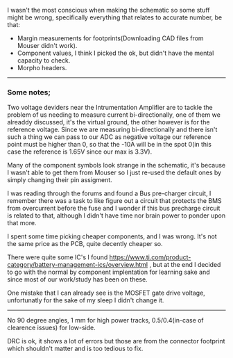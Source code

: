I wasn't the most conscious when making the schematic so some stuff might be wrong, specifically everything that relates to accurate number, be that:
- Margin measurements for footprints(Downloading CAD files from Mouser didn't work).
- Component values, I think I picked the ok, but didn't have the mental capacity to check.
- Morpho headers.

---
### Some notes;
Two voltage deviders near the Intrumentation Amplifier are to tackle the problem of us needing to measure current bi-directionally, one of them we alreaddy discussed, it's the virtual ground, the other however is for the reference voltage. Since we are measuring bi-directionally and there isn't such a thing we can pass to our ADC as negative voltage our reference point must be higher than 0, so that the -10A will be in the spot 0(in this case the reference is 1.65V since our max is 3.3V).

Many of the component symbols look strange in the schematic, it's because I wasn't able to get them from Mouser so I just re-used the default ones by simply changing their pin assigment.

I was reading through the forums and found a Bus pre-charger circuit, I remember there was a task to like figure out a circuit that protects the BMS from overcurrent before the fuse and I wonder if this bus precharge circuit is related to that, although I didn't have time nor brain power to ponder upon that more.

I spent some time picking cheaper components, and I was wrong. It's not the same price as the PCB, quite decently cheaper so.

There were quite some IC's I found https://www.ti.com/product-category/battery-management-ics/overview.html , but at the end I decided to go with the normal by component implentation for learning sake and since most of our work/study has been on these.

One mistake that I can already see is the MOSFET gate drive voltage, unfortunatly for the sake of my sleep I didn't change it.

---
No 90 degree angles,
1 mm for high power tracks, 0.5/0.4(in-case of clearence issues) for low-side.

DRC is ok, it shows a lot of errors but those are from the connector footprint which shouldn't matter and is too tedious to fix.